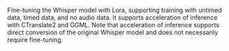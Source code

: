 Fine-tuning the Whisper model with Lora, supporting training with untimed data, timed data, and no audio data. It supports acceleration of inference with CTranslate2 and GGML. Note that acceleration of inference supports direct conversion of the original Whisper model and does not necessarily require fine-tuning.
